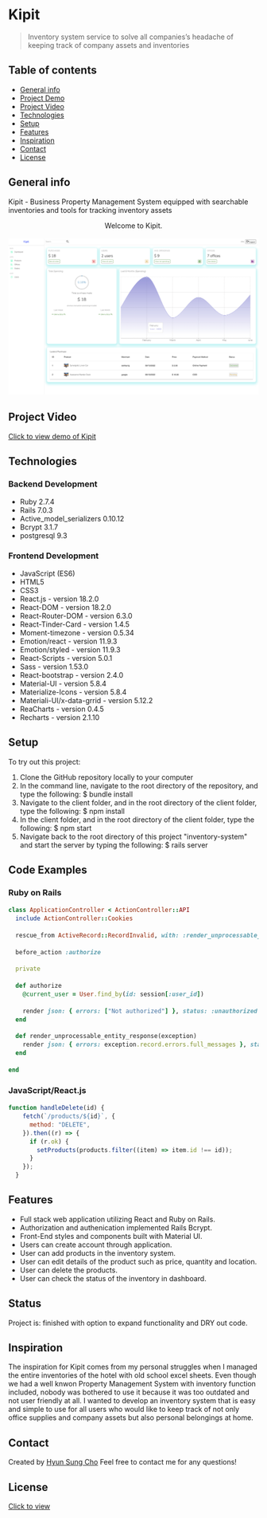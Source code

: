 # Kipit

> Inventory system service to solve all companies’s headache of keeping track of company assets and inventories

## Table of contents

- [General info](#general-info)
- [Project Demo](#project-demo)
- [Project Video](#project-video)
- [Technologies](#technologies)
- [Setup](#setup)
- [Features](#features)
- [Inspiration](#inspiration)
- [Contact](#contact)
- [License](#license)

## General info

Kipit - Business Property Management System equipped with searchable inventories and tools for tracking inventory assets

<div align="center">Welcome to Kipit. </div>
<br/>
<div align="center">
<kbd>
<img src="./kipit.png">
</kbd>
</div>

## Project Video

[Click to view demo of Kipit](https://youtu.be/Nwt6tZzo78Q)

## Technologies

### Backend Development

- Ruby 2.7.4
- Rails 7.0.3
- Active_model_serializers 0.10.12
- Bcrypt 3.1.7
- postgresql 9.3

### Frontend Development

- JavaScript (ES6)
- HTML5
- CSS3
- React.js - version 18.2.0
- React-DOM - version 18.2.0
- React-Router-DOM - version 6.3.0
- React-Tinder-Card - version 1.4.5
- Moment-timezone - version 0.5.34
- Emotion/react - version 11.9.3
- Emotion/styled - version 11.9.3
- React-Scripts - version 5.0.1
- Sass - version 1.53.0
- React-bootstrap - version 2.4.0
- Material-UI - version 5.8.4
- Materialize-Icons - version 5.8.4
- Materiali-UI/x-data-grrid - version 5.12.2
- ReaCharts - version 0.4.5
- Recharts - version 2.1.10

## Setup

To try out this project:

1. Clone the GitHub repository locally to your computer
1. In the command line, navigate to the root directory of the repository, and type the following:
   $ bundle install
1. Navigate to the client folder, and in the root directory of the client folder, type the following:
   $ npm install
1. In the client folder, and in the root directory of the client folder, type the following:
   $ npm start
1. Navigate back to the root directory of this project "inventory-system" and start the server by typing the following:
   $ rails server

## Code Examples

### Ruby on Rails

```Ruby on Rails
class ApplicationController < ActionController::API
  include ActionController::Cookies

  rescue_from ActiveRecord::RecordInvalid, with: :render_unprocessable_entity_response

  before_action :authorize

  private

  def authorize
    @current_user = User.find_by(id: session[:user_id])

    render json: { errors: ["Not authorized"] }, status: :unauthorized unless @current_user
  end

  def render_unprocessable_entity_response(exception)
    render json: { errors: exception.record.errors.full_messages }, status: :unprocessable_entity
  end

end
```

### JavaScript/React.js

```React.js
function handleDelete(id) {
    fetch(`/products/${id}`, {
      method: "DELETE",
    }).then((r) => {
      if (r.ok) {
        setProducts(products.filter((item) => item.id !== id));
      }
    });
  }
```

## Features

- Full stack web application utilizing React and Ruby on Rails.
- Authorization and authenication implemented Rails Bcrypt.
- Front-End styles and components built with Material UI.
- Users can create account through application.
- User can add products in the inventory system.
- User can edit details of the product such as price, quantity and location.
- User can delete the products.
- User can check the status of the inventory in dashboard.

## Status

Project is: finished with option to expand functionality and DRY out code.

## Inspiration

The inspiration for Kipit comes from my personal struggles when I managed the entire inventories of the hotel with old school excel sheets. Even though we had a well knwon Property Management System with inventory function included, nobody was bothered to use it because it was too outdated and not user friendly at all. I wanted to develop an inventory system that is easy and simple to use for all users who would like to keep track of not only office supplies and company assets but also personal belongings at home.

## Contact

Created by [Hyun Sung Cho](https://www.linkedin.com/in/chothechallengebreaker/)
Feel free to contact me for any questions!

## License

[Click to view](https://github.com/hcho774/phase-4-project-inventory-system/blob/main/LICENSE)
